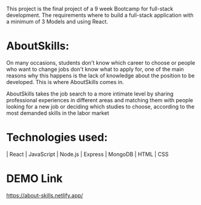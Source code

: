 This project is the final project of a 9 week Bootcamp for full-stack development. The requirements where to build a full-stack application with a minimum of 3 Models and using React.



# AboutSkills:

On many occasions, students don't know which career to choose or people who want to change jobs don't know what to apply for, one of the main reasons why this happens is the lack of knowledge about the position to be developed. This is where AboutSkills comes in.

AboutSkills takes the job search to a more intimate level by sharing professional experiences in different areas and matching them with people looking for a new job or deciding which studies to choose, according to the most demanded skills in the labor market

# Technologies used:

| React | JavaScript | Node.js | Express | MongoDB | HTML | CSS


# DEMO Link
https://about-skills.netlify.app/

